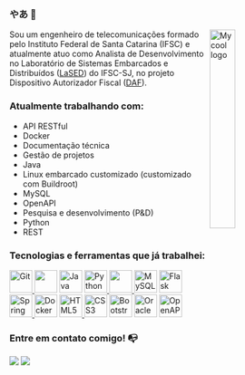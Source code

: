 ### やあ 👋

<img src="https://cdn.discordapp.com/attachments/1148360129587183657/1152323949632442489/octocat-1694805488380.png" width=30% align="right" alt="My cool logo"/>

Sou um engenheiro de telecomunicações formado pelo Instituto Federal de Santa Catarina (IFSC) e atualmente atuo como Analista de Desenvolvimento no Laboratório de Sistemas Embarcados e Distribuídos ([LaSED](http://www.lased.ifsc.edu.br)) do IFSC-SJ, no projeto Dispositivo Autorizador Fiscal ([DAF](https://ifsc-lased.github.io/daf/)).


 ### Atualmente trabalhando com:

- API RESTful
- Docker
- Documentação técnica
- Gestão de projetos
- Java
- Linux embarcado customizado (customizado com Buildroot)
- MySQL
- OpenAPI
- Pesquisa e desenvolvimento (P&D)
- Python
- REST


### Tecnologias e ferramentas que já trabalhei:

<div class="container">
<p align="left">       
</a> <a href="https://git-scm.com/docs" target="_blank" rel="noreferrer"> <img src="https://cdn.jsdelivr.net/gh/devicons/devicon/icons/git/git-original.svg" alt="Git" width="40" height="40" />  
<a href="https://docs.github.com/pt" alt="GitHub" target="_blank" rel="noreferrer"> <img src="https://cdn.jsdelivr.net/gh/devicons/devicon/icons/github/github-original.svg" width="40" height="40" /></a>           
<a href="https://www.java.com/pt-BR/" target="_blank" rel="noreferrer"> <img src="https://cdn.jsdelivr.net/gh/devicons/devicon/icons/java/java-original.svg" alt="Java" width="40" height="40" /></a> 
<a href="https://www.python.org" target="_blank" rel="noreferrer"> <img src="https://cdn.jsdelivr.net/gh/devicons/devicon/icons/python/python-original.svg" alt="Python" width="40" height="40" /> </a> 
<a href="[https://www.python.org](https://devdocs.io/cpp/)" target="_blank" rel="noreferrer"> <img src="https://cdn.jsdelivr.net/gh/devicons/devicon/icons/cplusplus/cplusplus-original.svg" width="40" height="40"/>      
<a href="https://www.mysql.com" target="_blank" rel="noreferrer"> <img src="https://cdn.jsdelivr.net/gh/devicons/devicon/icons/mysql/mysql-original.svg" alt="MySQL" width="40" height="40"/></a> 
<a href="https://flask.palletsprojects.com/en/2.2.x/" target="_blank" rel="noreferrer"> <img src="https://cdn.jsdelivr.net/gh/devicons/devicon/icons/flask/flask-original.svg" alt="Flask" width="40" height="40"/></a> <br>
</a> <a href="https://spring.io" target="_blank" rel="noreferrer"> <img src="https://cdn.jsdelivr.net/gh/devicons/devicon/icons/spring/spring-original.svg" alt="Spring Boot" width="40" height="40" />             
<a href="https://www.docker.com" target="_blank" rel="noreferrer">  <img src="https://cdn.jsdelivr.net/gh/devicons/devicon/icons/docker/docker-original.svg" alt="Docker" width="40" height="40" /></a> 
<a href="https://developer.mozilla.org/en-US/docs/Web/HTML" target="_blank" rel="noreferrer"> <img src="https://cdn.jsdelivr.net/gh/devicons/devicon/icons/html5/html5-original.svg" alt="HTML5" width="40" height="40"/> </a> 
<a href="https://devdocs.io/css/" target="_blank" rel="noreferrer"> <img src="https://cdn.jsdelivr.net/gh/devicons/devicon/icons/css3/css3-original.svg" alt="CSS3" width="40" height="40"/></a> 
<a href="https://getbootstrap.com" target="_blank" rel="noreferrer"> <img src="https://cdn.jsdelivr.net/gh/devicons/devicon/icons/bootstrap/bootstrap-original.svg" alt="Bootstrap" width="40" height="40"/></a> 
<a href="https://www.oracle.com/database/" target="_blank" rel="noreferrer">   <img src="https://cdn.jsdelivr.net/gh/devicons/devicon/icons/oracle/oracle-original.svg" alt="Oracle database" width="40" height="40" /></a> 
<a href="https://spec.openapis.org/oas/latest.html" target="_black" rel="noreferrer"> <img src="https://www.vectorlogo.zone/logos/openapis/openapis-icon.svg" alt="OpenAPi" width="40" height="40" /> </a>   
</div>    




### Entre em contato comigo! 📭

<div>
<a href = "mailto:rrenanrds@gmail.com"><img src="https://img.shields.io/badge/Gmail-D14836?style=for-the-badge&logo=gmail&logoColor=white" target="_blank"></a>
<a href="https://www.linkedin.com/in/renanrodolfo/" target="_blank"><img src="https://img.shields.io/badge/-LinkedIn-%230077B5?style=for-the-badge&logo=linkedin&logoColor=white" target="_blank"></a>   
</div>        


